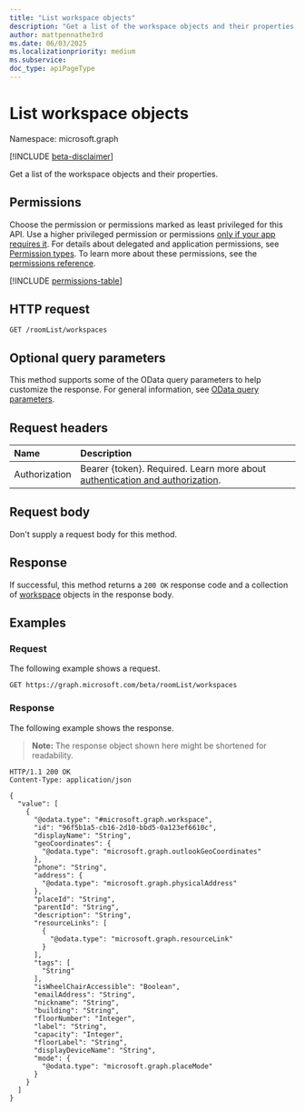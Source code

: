 ```yaml
---
title: "List workspace objects"
description: "Get a list of the workspace objects and their properties."
author: mattpennathe3rd
ms.date: 06/03/2025
ms.localizationpriority: medium
ms.subservice:
doc_type: apiPageType
---
```


# List workspace objects

Namespace: microsoft.graph

[!INCLUDE [beta-disclaimer](../../includes/beta-disclaimer.md)]

Get a list of the workspace objects and their properties.

## Permissions

Choose the permission or permissions marked as least privileged for this API. Use a higher privileged permission or permissions [only if your app requires it](/graph/permissions-overview#best-practices-for-using-microsoft-graph-permissions). For details about delegated and application permissions, see [Permission types](/graph/permissions-overview#permission-types). To learn more about these permissions, see the [permissions reference](/graph/permissions-reference).

<!-- {
  "blockType": "permissions",
  "name": "roomlist-list-workspaces-permissions"
}
-->
[!INCLUDE [permissions-table](../includes/permissions/roomlist-list-workspaces-permissions.md)]

## HTTP request

<!-- {
  "blockType": "ignored"
}
-->
``` http
GET /roomList/workspaces
```

## Optional query parameters

This method supports some of the OData query parameters to help customize the response. For general information, see [OData query parameters](/graph/query-parameters).

## Request headers

|Name|Description|
|:---|:---|
|Authorization|Bearer {token}. Required. Learn more about [authentication and authorization](/graph/auth/auth-concepts).|

## Request body

Don't supply a request body for this method.

## Response

If successful, this method returns a `200 OK` response code and a collection of [workspace](../resources/workspace.md) objects in the response body.

## Examples

### Request

The following example shows a request.
<!-- {
  "blockType": "request",
  "name": "list_workspace"
}
-->
``` http
GET https://graph.microsoft.com/beta/roomList/workspaces
```


### Response

The following example shows the response.
>**Note:** The response object shown here might be shortened for readability.
<!-- {
  "blockType": "response",
  "truncated": true,
  "@odata.type": "microsoft.graph.workspace"
}
-->
``` http
HTTP/1.1 200 OK
Content-Type: application/json

{
  "value": [
    {
      "@odata.type": "#microsoft.graph.workspace",
      "id": "96f5b1a5-cb16-2d10-bbd5-0a123ef6610c",
      "displayName": "String",
      "geoCoordinates": {
        "@odata.type": "microsoft.graph.outlookGeoCoordinates"
      },
      "phone": "String",
      "address": {
        "@odata.type": "microsoft.graph.physicalAddress"
      },
      "placeId": "String",
      "parentId": "String",
      "description": "String",
      "resourceLinks": [
        {
          "@odata.type": "microsoft.graph.resourceLink"
        }
      ],
      "tags": [
        "String"
      ],
      "isWheelChairAccessible": "Boolean",
      "emailAddress": "String",
      "nickname": "String",
      "building": "String",
      "floorNumber": "Integer",
      "label": "String",
      "capacity": "Integer",
      "floorLabel": "String",
      "displayDeviceName": "String",
      "mode": {
        "@odata.type": "microsoft.graph.placeMode"
      }
    }
  ]
}
```

